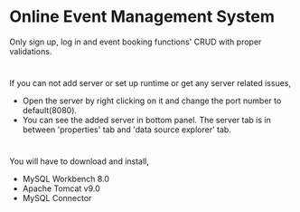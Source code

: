 # Online Event Management System
 Only sign up, log in and event booking functions' CRUD with proper validations. 
 #
 If you can not add server or set up runtime or get any server related issues,
  - Open the server by right clicking on it and change the port number to default(8080).
  - You can see the added server in bottom panel. The server tab is in between 'properties' tab and 'data source explorer' tab.
 #
 You will have to download and install,
  - MySQL Workbench 8.0
  - Apache Tomcat v9.0
  - MySQL Connector
